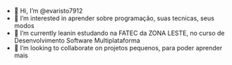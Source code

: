 - 👋 Hi, I’m @evaristo7912
- 👀 I’m interested in  aprender sobre  programação, suas tecnicas, seus modos
- 🌱 I’m currently leanin estudando na FATEC da ZONA LESTE, no curso de Desenvolvimento Software Multiplataforma
- 💞️ I’m looking to collaborate on  projetos pequenos, para poder aprender mais

<!---
evaristo7912/evaristo7912 is a ✨ special ✨ repository because its `README.md` (this file) appears on your GitHub profile.
You can click the Preview link to take a look at your changes.
--->
